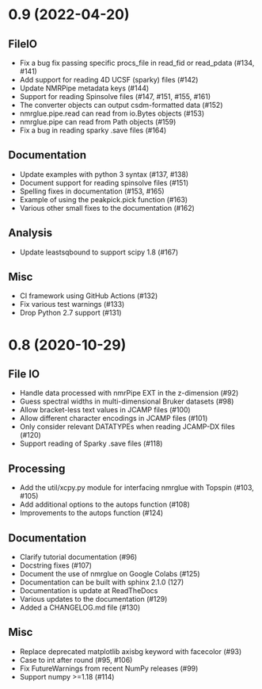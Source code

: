 0.9 (2022-04-20)
================

FileIO
------
* Fix a bug fix passing specific procs_file in read_fid or read_pdata (#134, #141)
* Add support for reading 4D UCSF (sparky) files (#142)
* Update NMRPipe metadata keys (#144)
* Support for reading Spinsolve files (#147, #151, #155, #161)
* The converter objects can output csdm-formatted data (#152)
* nmrglue.pipe.read can read from io.Bytes objects (#153)
* nmrglue.pipe can read from Path objects (#159)
* Fix a bug in reading sparky .save files (#164)


Documentation
-------------
* Update examples with python 3 syntax (#137, #138)
* Document support for reading spinsolve files (#151)
* Spelling fixes in documentation (#153, #165)
* Example of using the peakpick.pick function (#163)
* Various other small fixes to the documentation (#162)


Analysis
--------
* Update leastsqbound to support scipy 1.8 (#167)


Misc
----
* CI framework using GitHub Actions (#132)
* Fix various test warnings (#133)
* Drop Python 2.7 support (#131)

0.8 (2020-10-29)
================

File IO
-------
* Handle data processed with nmrPipe EXT in the z-dimension (#92)
* Guess spectral widths in multi-dimensional Bruker datasets (#98)
* Allow bracket-less text values in JCAMP files (#100)
* Allow different character encodings in JCAMP files (#101)
* Only consider relevant DATATYPEs when reading JCAMP-DX files (#120)
* Support reading of Sparky .save files (#118)

Processing
----------
* Add the util/xcpy.py module for interfacing nmrglue with Topspin (#103, #105)
* Add additional options to the autops function (#108)
* Improvements to the autops function (#124)

Documentation
-------------
* Clarify tutorial documentation (#96)
* Docstring fixes (#107)
* Document the use of nmrglue on Google Colabs (#125)
* Documentation can be built with sphinx 2.1.0 (127)
* Documentation is update at ReadTheDocs
* Various updates to the documentation (#129)
* Added a CHANGELOG.md file (#130)


Misc
----
* Replace deprecated matplotlib axisbg keyword with facecolor (#93)
* Case to int after round (#95, #106)
* Fix FutureWarnings from recent NumPy releases (#99)
* Support numpy >=1.18 (#114)
